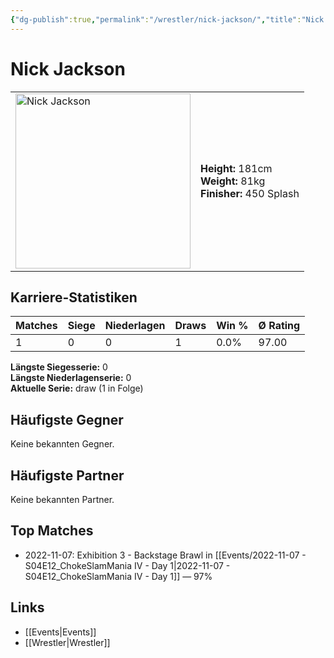 ```yaml
---
{"dg-publish":true,"permalink":"/wrestler/nick-jackson/","title":"Nick Jackson","tags":["wrestler"],"noteIcon":""}
---
```



# Nick Jackson

<table>
        <tr>
        <td><img src="https://github.com/CptSpaulding1980/choke-slam-wrestling/releases/download/images/Nick_Jackson.png" width="280" alt="Nick Jackson"></td>
        <td>
        <b>Height:</b> 181cm<br>
        <b>Weight:</b> 81kg<br>
        <b>Finisher:</b> 450 Splash<br>
        </td>
        </tr>
        </table>
        
## Karriere-Statistiken

| Matches | Siege | Niederlagen | Draws | Win % | Ø Rating |
|---------|-------|-------------|-------|-------|-----------|
| 1 | 0 | 0 | 1 | 0.0% | 97.00 |

**Längste Siegesserie:** 0<br>**Längste Niederlagenserie:** 0<br>**Aktuelle Serie:** draw (1 in Folge)


## Häufigste Gegner
Keine bekannten Gegner.

## Häufigste Partner
Keine bekannten Partner.

## Top Matches
- 2022-11-07: Exhibition 3 - Backstage Brawl in [[Events/2022-11-07 - S04E12_ChokeSlamMania IV - Day 1\|2022-11-07 - S04E12_ChokeSlamMania IV - Day 1]] — 97%

## Links
- [[Events\|Events]]
- [[Wrestler\|Wrestler]]
